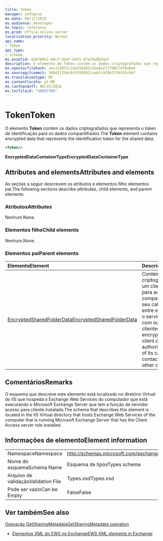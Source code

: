 ```yaml
---
title: Token
manager: sethgros
ms.date: 09/17/2015
ms.audience: Developer
ms.topic: reference
ms.prod: office-online-server
localization_priority: Normal
api_name:
- Token
api_type:
- schema
ms.assetid: 62b700e1-88c7-41ef-b431-d7af4a8b54a7
description: O elemento de Token contém os dados criptografados que representa o token de identificação para os dados compartilhados.
ms.openlocfilehash: cec11d9f2c24a250483c5be6e273f981fdf0a8e6
ms.sourcegitcommit: 34041125dc8c5f993b21cebfc4f8b72f0fd2cb6f
ms.translationtype: MT
ms.contentlocale: pt-BR
ms.lasthandoff: 06/25/2018
ms.locfileid: "19837769"
---
```

# <a name="token"></a><span data-ttu-id="8ddbc-103">Token</span><span class="sxs-lookup"><span data-stu-id="8ddbc-103">Token</span></span>

<span data-ttu-id="8ddbc-104">O elemento **Token** contém os dados criptografados que representa o token de identificação para os dados compartilhados.</span><span class="sxs-lookup"><span data-stu-id="8ddbc-104">The **Token** element contains encrypted data that represents the identification token for the shared data.</span></span> 
  
```xml
<Token/>
```

 <span data-ttu-id="8ddbc-105">**EncryptedDataContainerType**</span><span class="sxs-lookup"><span data-stu-id="8ddbc-105">**EncryptedDataContainerType**</span></span>
## <a name="attributes-and-elements"></a><span data-ttu-id="8ddbc-106">Attributes and elements</span><span class="sxs-lookup"><span data-stu-id="8ddbc-106">Attributes and elements</span></span>

<span data-ttu-id="8ddbc-107">As seções a seguir descrevem os atributos e elementos filho elementos pai.</span><span class="sxs-lookup"><span data-stu-id="8ddbc-107">The following sections describe attributes, child elements, and parent elements.</span></span>
  
### <a name="attributes"></a><span data-ttu-id="8ddbc-108">Atributos</span><span class="sxs-lookup"><span data-stu-id="8ddbc-108">Attributes</span></span>

<span data-ttu-id="8ddbc-109">Nenhum.</span><span class="sxs-lookup"><span data-stu-id="8ddbc-109">None.</span></span>
  
### <a name="child-elements"></a><span data-ttu-id="8ddbc-110">Elementos filho</span><span class="sxs-lookup"><span data-stu-id="8ddbc-110">Child elements</span></span>

<span data-ttu-id="8ddbc-111">Nenhum.</span><span class="sxs-lookup"><span data-stu-id="8ddbc-111">None.</span></span>
  
### <a name="parent-elements"></a><span data-ttu-id="8ddbc-112">Elementos pai</span><span class="sxs-lookup"><span data-stu-id="8ddbc-112">Parent elements</span></span>

|<span data-ttu-id="8ddbc-113">**Elemento**</span><span class="sxs-lookup"><span data-stu-id="8ddbc-113">**Element**</span></span>|<span data-ttu-id="8ddbc-114">**Descrição**</span><span class="sxs-lookup"><span data-stu-id="8ddbc-114">**Description**</span></span>|
|:-----|:-----|
|[<span data-ttu-id="8ddbc-115">EncryptedSharedFolderData</span><span class="sxs-lookup"><span data-stu-id="8ddbc-115">EncryptedSharedFolderData</span></span>](encryptedsharedfolderdata.md) <br/> |<span data-ttu-id="8ddbc-116">Contém os dados criptografados que um cliente pode usar para autorizar o compartilhamento de seu calendário ou entre em contato com o serviço de dados com outros clientes.</span><span class="sxs-lookup"><span data-stu-id="8ddbc-116">Contains the encrypted data that a client can use to authorize the sharing of its calendar or contact data with other clients.</span></span>  <br/> |
   
## <a name="remarks"></a><span data-ttu-id="8ddbc-117">Comentários</span><span class="sxs-lookup"><span data-stu-id="8ddbc-117">Remarks</span></span>

<span data-ttu-id="8ddbc-118">O esquema que descreve este elemento está localizado no diretório Virtual do IIS que hospeda o Exchange Web Services do computador que está executando o Microsoft Exchange Server que tem a função de servidor acesso para cliente instalada.</span><span class="sxs-lookup"><span data-stu-id="8ddbc-118">The schema that describes this element is located in the IIS Virtual directory that hosts Exchange Web Services of the computer that is running Microsoft Exchange Server that has the Client Access server role installed.</span></span>
  
## <a name="element-information"></a><span data-ttu-id="8ddbc-119">Informações de elemento</span><span class="sxs-lookup"><span data-stu-id="8ddbc-119">Element information</span></span>

|||
|:-----|:-----|
|<span data-ttu-id="8ddbc-120">Namespace</span><span class="sxs-lookup"><span data-stu-id="8ddbc-120">Namespace</span></span>  <br/> |http://schemas.microsoft.com/exchange/services/2006/types  <br/> |
|<span data-ttu-id="8ddbc-121">Nome do esquema</span><span class="sxs-lookup"><span data-stu-id="8ddbc-121">Schema Name</span></span>  <br/> |<span data-ttu-id="8ddbc-122">Esquema de tipos</span><span class="sxs-lookup"><span data-stu-id="8ddbc-122">Types schema</span></span>  <br/> |
|<span data-ttu-id="8ddbc-123">Arquivo de validação</span><span class="sxs-lookup"><span data-stu-id="8ddbc-123">Validation File</span></span>  <br/> |<span data-ttu-id="8ddbc-124">Types.xsd</span><span class="sxs-lookup"><span data-stu-id="8ddbc-124">Types.xsd</span></span>  <br/> |
|<span data-ttu-id="8ddbc-125">Pode ser vazio</span><span class="sxs-lookup"><span data-stu-id="8ddbc-125">Can be Empty</span></span>  <br/> |<span data-ttu-id="8ddbc-126">False</span><span class="sxs-lookup"><span data-stu-id="8ddbc-126">False</span></span>  <br/> |
   
## <a name="see-also"></a><span data-ttu-id="8ddbc-127">Ver também</span><span class="sxs-lookup"><span data-stu-id="8ddbc-127">See also</span></span>



[<span data-ttu-id="8ddbc-128">Operação GetSharingMetadata</span><span class="sxs-lookup"><span data-stu-id="8ddbc-128">GetSharingMetadata operation</span></span>](getsharingmetadata-operation.md)


- [<span data-ttu-id="8ddbc-129">Elementos XML do EWS no Exchange</span><span class="sxs-lookup"><span data-stu-id="8ddbc-129">EWS XML elements in Exchange</span></span>](ews-xml-elements-in-exchange.md)

